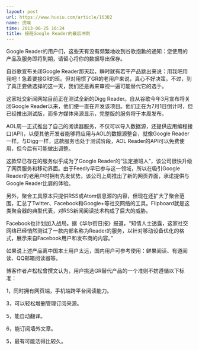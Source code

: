 ```yaml
---
layout: post
url: https://www.huxiu.com/article/16382
name: 虎嗅
time: 2013-06-25 16:24
title: 接班Google Reader的最后冲刺
---
```

Google Reader的用户们，这些天有没有频繁地收到谷歌抱歉的通知：您使用的产品及服务即将到期，请留心将你的数据导出保存。

自谷歌宣布关闭Google Reader那天起，瞬时就有若干产品跳出来说：用我吧用我吧！急着要接GR的班。但对用惯了GR的老用户来说，真心不好决策。不过，到了真正要做选择的这一天，我们还是再来审视一遍可能替代它的选手。

这家社交新闻网站目前正在测试全新的Digg Reader。自从谷歌今年3月宣布将关闭Google Reader以来，他们便一直在开发该项目。他们正在为7月1日倒计时，但已经推出测试版，而多方媒体来源显示，完整版的服务将于本周发布。

AOL周一正式推出了自己的阅读器服务，不仅可以导入数据源，还提供应用编程接口(API)，以便其他开发者能够将应用与AOL的数据源整合，就像Google Reader一样。与Digg一样，这款服务也处于测试阶段，AOL Reader的API可以免费使用，但今后有可能做出调整。

这款早已存在的服务似乎成为了Google Reader的“法定接班人”，该公司很快升级了网页服务和移动界面。由于Feedly早已参与这一领域，所以在吸引Google Reader的老用户时拥有先发优势。该公司上周推出了新的网页界面，承诺提供与Google Reader比肩的体验。

另外，聚合工具原本只提供RSS或Atom信息源的内容，但现在还扩大了聚合范围，汇总了Twitter、Facebook和Google+等社交网络的工具。Flipboard就是这类聚合器的典型代表，对RSS新闻阅读技术构成了巨大的威胁。

Facebook也计划加入战局。据《华尔街日报》报道，“知情人士透露，这家社交网络已经悄然测试了一款内部名称为Reader的服务，以针对移动设备优化的格式，展示来自Facebook用户和发布商的内容。”

如果说上述产品离中国本土用户太远，国内用户可参考使用：鲜果阅读、有道阅读、QQ邮箱阅读器等。

博客作者卢松松曾撰文认为，用户挑选GR替代产品的一个准则不妨遵循以下标准：

1，同时拥有网页端，手机端跨平台阅读能力。

3，可以轻松增删管理订阅来源。

5，能自动翻译。

6，能订阅墙外文章。

5，最有可能活得比较久。

